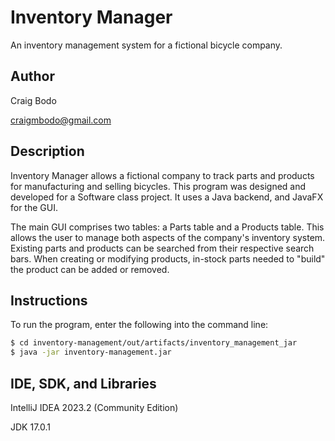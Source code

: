 # Inventory Manager
An inventory management system for a fictional bicycle company.

## Author

Craig Bodo

craigmbodo@gmail.com

## Description

Inventory Manager allows a fictional company to track parts and products for manufacturing and selling bicycles. 
This program was designed and developed for a Software class project. It uses a Java backend, and JavaFX for the GUI.

The main GUI comprises two tables: a Parts table and a Products table. This allows the user to manage both
aspects of the company's inventory system. Existing parts and products can be searched from their respective search bars. 
When creating or modifying products, in-stock parts needed to "build" the product can be added or removed.

## Instructions

To run the program, enter the following into the command line:

```bash
$ cd inventory-management/out/artifacts/inventory_management_jar
$ java -jar inventory-management.jar
```

## IDE, SDK, and Libraries

IntelliJ IDEA 2023.2 (Community Edition)

JDK 17.0.1